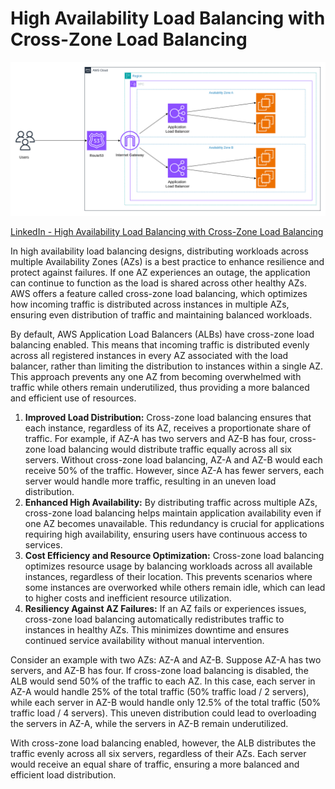 # High Availability Load Balancing with Cross-Zone Load Balancing

![High Availability Load Balancing with Cross-Zone Load Balancing](../../architecture-diagrams/aws/High%20Availability%20Load%20Balancing%20with%20Cross-Zone%20Load%20Balancing.png)

[LinkedIn - High Availability Load Balancing with Cross-Zone Load Balancing](https://www.linkedin.com/pulse/high-availability-load-balancing-cross-zone-nauman-munir-gtn4f/?trackingId=S0rDvoEXT7OFAwroYSxl7g%3D%3D)

In high availability load balancing designs, distributing workloads across multiple Availability Zones (AZs) is a best practice to enhance resilience and protect against failures. If one AZ experiences an outage, the application can continue to function as the load is shared across other healthy AZs. AWS offers a feature called cross-zone load balancing, which optimizes how incoming traffic is distributed across instances in multiple AZs, ensuring even distribution of traffic and maintaining balanced workloads.

By default, AWS Application Load Balancers (ALBs) have cross-zone load balancing enabled. This means that incoming traffic is distributed evenly across all registered instances in every AZ associated with the load balancer, rather than limiting the distribution to instances within a single AZ. This approach prevents any one AZ from becoming overwhelmed with traffic while others remain underutilized, thus providing a more balanced and efficient use of resources.

1. **Improved Load Distribution:** Cross-zone load balancing ensures that each instance, regardless of its AZ, receives a proportionate share of traffic. For example, if AZ-A has two servers and AZ-B has four, cross-zone load balancing would distribute traffic equally across all six servers. Without cross-zone load balancing, AZ-A and AZ-B would each receive 50% of the traffic. However, since AZ-A has fewer servers, each server would handle more traffic, resulting in an uneven load distribution.
2. **Enhanced High Availability:** By distributing traffic across multiple AZs, cross-zone load balancing helps maintain application availability even if one AZ becomes unavailable. This redundancy is crucial for applications requiring high availability, ensuring users have continuous access to services.
3. **Cost Efficiency and Resource Optimization:** Cross-zone load balancing optimizes resource usage by balancing workloads across all available instances, regardless of their location. This prevents scenarios where some instances are overworked while others remain idle, which can lead to higher costs and inefficient resource utilization.
4. **Resiliency Against AZ Failures:** If an AZ fails or experiences issues, cross-zone load balancing automatically redistributes traffic to instances in healthy AZs. This minimizes downtime and ensures continued service availability without manual intervention.

Consider an example with two AZs: AZ-A and AZ-B. Suppose AZ-A has two servers, and AZ-B has four. If cross-zone load balancing is disabled, the ALB would send 50% of the traffic to each AZ. In this case, each server in AZ-A would handle 25% of the total traffic (50% traffic load / 2 servers), while each server in AZ-B would handle only 12.5% of the total traffic (50% traffic load / 4 servers). This uneven distribution could lead to overloading the servers in AZ-A, while the servers in AZ-B remain underutilized.

With cross-zone load balancing enabled, however, the ALB distributes the traffic evenly across all six servers, regardless of their AZs. Each server would receive an equal share of traffic, ensuring a more balanced and efficient load distribution.
